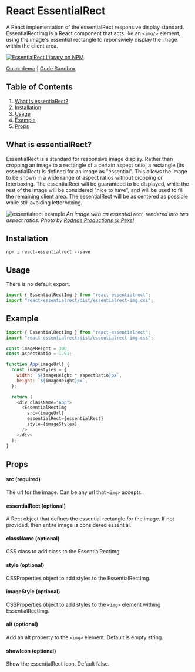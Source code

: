# React EssentialRect

A React implementation of the essentialRect responsive display standard. EssentialRectImg is a React component that acts like an `<img/>` element, using the image's essential rectangle to reponsiviely display the image within the client area.

[![EssentialRect Library on NPM](https://img.shields.io/npm/v/react-essentialrect.svg)](https://www.npmjs.com/package/react-essentialrect)

[Quick demo](https://www.essentialrect.com) |
[Code Sandbox](https://codesandbox.io/s/sharp-forest-lm1h2)

## Table of Contents

1. [What is essentiaRect?](#about)
2. [Installation](#installation)
3. [Usage](#usage)
4. [Example](#example)
5. [Props](#props)

## What is essentialRect?

EssentialRect is a standard for responsive image display. Rather than cropping an image to a rectangle of a certain aspect ratio, a rectangle (its essentialRect) is defined for an image as "essential". This allows the image to be shown in a wide range of aspect ratios without cropping or leterboxing. The essentialRect will be guaranteed to be displayed, while the rest of the image will be considered "nice to have", and will be used to fill the remaining client area. The essentialRect will be as centered as possible while still avoiding letterboxing.

![essentialrect example](https://github.com/mtsanford/react-essentialrect/blob/main/essentialrect-example.jpg?raw=true)
*An image with an essential rect, rendered into two aspect ratios. Photo by [Rodnae Productions @ Pexel](https://www.pexels.com/@rodnae-prod)*

## Installation

```
npm i react-essentialrect --save
```

## Usage

There is no default export.

```js
import { EssentialRectImg } from "react-essentialrect";
import "react-essentialrect/dist/essentialrect-img.css";
```

## Example

```js
import { EssentialRectImg } from "react-essentialrect";
import "react-essentialrect/dist/essentialrect-img.css";

const imageHeight = 300;
const aspectRatio = 1.91;

function App(imageUrl) {
  const imageStyles = {
    width: `${imageHeight * aspectRatio}px`,
    height: `${imageHeight}px`,
  };

  return (
    <div className="App">
      <EssentialRectImg
        src={imageUrl}
        essentialRect={essentialRect}
        style={imageStyles}
      />
    </div>
  );
}
```

## Props

#### src (required)

The url for the image. Can be any url that `<img>` accepts.

#### essentialRect (optional)

A Rect object that defines the essential rectangle for the image. If not provided, then entire image is considered essential.

#### className (optional)

CSS class to add class to the EssentialRectImg.

#### style (optional)

CSSProperties object to add styles to the EssentialRectImg.

#### imageStyle (optional)

CSSProperties object to add styles to the `<img>` element withing EssentialRectImg.

#### alt (optional)

Add an alt property to the `<img>` element. Default is empty string.

#### showIcon (optional)

Show the essentialRect icon. Default false.
